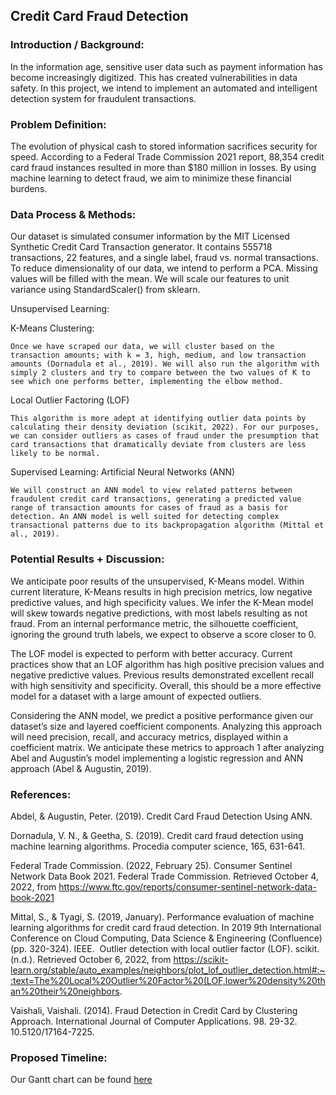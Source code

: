## Credit Card Fraud Detection

### Introduction / Background:
In the information age, sensitive user data such as payment information has become increasingly digitized. This has created vulnerabilities in data safety. In this project, we intend to implement an automated and intelligent detection system for fraudulent transactions. 

### Problem Definition:
The evolution of physical cash to stored information sacrifices security for speed. According to a Federal Trade Commission 2021 report, 88,354 credit card fraud instances resulted in more than $180 million in losses. By using machine learning to detect fraud, we aim to minimize these financial burdens.

### Data Process & Methods:
Our dataset is simulated consumer information by the MIT Licensed Synthetic Credit Card Transaction generator. It contains 555718 transactions, 22 features, and a single label, fraud vs. normal transactions. To reduce dimensionality of our data, we intend to perform a PCA. Missing values will be filled with the mean. We will scale our features to unit variance using StandardScaler() from sklearn. 

Unsupervised Learning: 

K-Means Clustering:

	Once we have scraped our data, we will cluster based on the transaction amounts; with k = 3, high, medium, and low transaction amounts (Dornadula et al., 2019). We will also run the algorithm with simply 2 clusters and try to compare between the two values of K to see which one performs better, implementing the elbow method. 
  
Local Outlier Factoring (LOF)

	This algorithm is more adept at identifying outlier data points by calculating their density deviation (scikit, 2022). For our purposes, we can consider outliers as cases of fraud under the presumption that card transactions that dramatically deviate from clusters are less likely to be normal. 
  
Supervised Learning: Artificial Neural Networks (ANN)

	We will construct an ANN model to view related patterns between fraudulent credit card transactions, generating a predicted value range of transaction amounts for cases of fraud as a basis for detection. An ANN model is well suited for detecting complex transactional patterns due to its backpropagation algorithm (Mittal et al., 2019).

### Potential Results + Discussion:
We anticipate poor results of the unsupervised, K-Means model. Within current literature, K-Means results in high precision metrics, low negative predictive values, and high specificity values. We infer the K-Mean model will skew towards negative predictions, with most labels resulting as not fraud. From an internal performance metric, the silhouette coefficient, ignoring the ground truth labels, we expect to observe a score closer to 0.  

The LOF model is expected to perform with better accuracy. Current practices show that an LOF algorithm has high positive precision values and negative predictive values. Previous results demonstrated excellent recall with high sensitivity and specificity. Overall, this should be a more effective model for a dataset with a large amount of expected outliers.

Considering the ANN model, we predict a positive performance given our dataset’s size and layered coefficient components. Analyzing this approach will need precision, recall, and accuracy metrics, displayed within a coefficient matrix. We anticipate these metrics to approach 1 after analyzing Abel and Augustin’s model implementing a logistic regression and ANN approach (Abel & Augustin, 2019).

### References:
Abdel, & Augustin, Peter. (2019). Credit Card Fraud Detection Using ANN. 

Dornadula, V. N., & Geetha, S. (2019). Credit card fraud detection using machine learning algorithms. Procedia computer science, 165, 631-641.

Federal Trade Commission. (2022, February 25). Consumer Sentinel Network Data Book 2021. Federal Trade Commission. Retrieved October 4, 2022, from https://www.ftc.gov/reports/consumer-sentinel-network-data-book-2021

Mittal, S., & Tyagi, S. (2019, January). Performance evaluation of machine learning algorithms for credit card fraud detection. In 2019 9th International Conference on Cloud Computing, Data Science & Engineering (Confluence) (pp. 320-324). IEEE. 
Outlier detection with local outlier factor (LOF). scikit. (n.d.). Retrieved October 6, 2022, from https://scikit-learn.org/stable/auto_examples/neighbors/plot_lof_outlier_detection.html#:~:text=The%20Local%20Outlier%20Factor%20(LOF,lower%20density%20than%20their%20neighbors.

Vaishali, Vaishali. (2014). Fraud Detection in Credit Card by Clustering Approach. International Journal of Computer Applications. 98. 29-32. 10.5120/17164-7225.

### Proposed Timeline:

Our Gantt chart can be found [here](https://docs.google.com/spreadsheets/d/1r6GNta5fQibvYkbXJCRdFy63RRoSbyJd/edit?usp=sharing&ouid=117811764220714896416&rtpof=true&sd=true)
